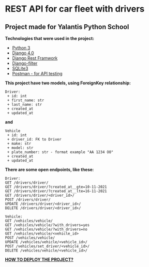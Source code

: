 # REST API for car fleet with drivers
## Project made for Yalantis Python School
__Technologies that were used in the project:__
* [Python 3](https://www.python.org/)
* [Django 4.0](https://www.djangoproject.com/)
* [Django Rest Framwork](https://www.django-rest-framework.org/)
* [Django-filter](https://django-filter.readthedocs.io/en/latest/)
* [SQLite3](https://www.sqlite.org/index.html)
* [Postman - for API testing](https://www.postman.com/)

__This project have two models, using ForeignKey relationship:__
```
Driver:
 + id: int
 + first_name: str
 + last_name: str
 + created_at
 + updated_at
```
__and__
```
Vehicle
 + id: int
 + driver_id: FK to Driver
 + make: str
 + model: str
 + plate_number: str - format example "AA 1234 OO"
 + created_at
 + updated_at
```
__There are some open endpoints, like these:__
```
Driver:
GET /drivers/driver/
GET /drivers/driver/?created_at__gte=10-11-2021
GET /drivers/driver/?created_at__lte=16-11-2021
GET /drivers/driver/<driver_id>/
POST /drivers/driver/
UPDATE /drivers/driver/<driver_id>/
DELETE /drivers/driver/<driver_id>/

Vehicle:
GET /vehicles/vehicle/
GET /vehicles/vehicle/?with_drivers=yes
GET /vehicles/vehicle/?with_drivers=no
GET /vehicles/vehicle/<vehicle_id>
POST /vehicles/vehicle/
UPDATE /vehicles/vehicle/<vehicle_id>/
POST /vehicles/set_driver/<vehicle_id>/
DELETE /vehicles/vehicle/<vehicle_id>/
```
[__HOW TO DEPLOY THE PROJECT?__](https://github.com/savvit/VitaliiSavchuk_Yalantis_Python_School/blob/master/SETUP.md)
